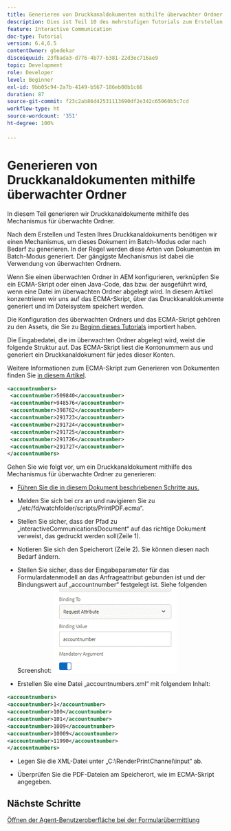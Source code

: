 ```yaml
---
title: Generieren von Druckkanaldokumenten mithilfe überwachter Ordner
description: Dies ist Teil 10 des mehrstufigen Tutorials zum Erstellen Ihres ersten Dokuments zur interaktiven Kommunikation für den Druckkanal. In diesem Teil generieren wir Druckkanaldokumente mithilfe des Mechanismus für überwachte Ordner.
feature: Interactive Communication
doc-type: Tutorial
version: 6.4,6.5
contentOwner: gbedekar
discoiquuid: 23fbada3-d776-4b77-b381-22d3ec716ae9
topic: Development
role: Developer
level: Beginner
exl-id: 9bb05c94-2a7b-4149-b567-186eb08b1c66
duration: 87
source-git-commit: f23c2ab86d42531113690df2e342c65060b5c7cd
workflow-type: ht
source-wordcount: '351'
ht-degree: 100%

---
```


# Generieren von Druckkanaldokumenten mithilfe überwachter Ordner

In diesem Teil generieren wir Druckkanaldokumente mithilfe des Mechanismus für überwachte Ordner.

Nach dem Erstellen und Testen Ihres Druckkanaldokuments benötigen wir einen Mechanismus, um dieses Dokument im Batch-Modus oder nach Bedarf zu generieren. In der Regel werden diese Arten von Dokumenten im Batch-Modus generiert. Der gängigste Mechanismus ist dabei die Verwendung von überwachten Ordnern.

Wenn Sie einen überwachten Ordner in AEM konfigurieren, verknüpfen Sie ein ECMA-Skript oder einen Java-Code, das bzw. der ausgeführt wird, wenn eine Datei im überwachten Ordner abgelegt wird. In diesem Artikel konzentrieren wir uns auf das ECMA-Skript, über das Druckkanaldokumente generiert und im Dateisystem speichert werden.

Die Konfiguration des überwachten Ordners und das ECMA-Skript gehören zu den Assets, die Sie zu [Beginn dieses Tutorials](introduction.md) importiert haben.

Die Eingabedatei, die im überwachten Ordner abgelegt wird, weist die folgende Struktur auf. Das ECMA-Skript liest die Kontonummern aus und generiert ein Druckkanaldokument für jedes dieser Konten.

Weitere Informationen zum ECMA-Skript zum Generieren von Dokumenten finden Sie [in diesem Artikel](/help/forms/interactive-communications/generating-interactive-communications-print-document-using-api-tutorial-use.md).

```xml
<accountnumbers>
 <accountnumber>509840</accountnumber>
 <accountnumber>948576</accountnumber>
 <accountnumber>398762</accountnumber>
 <accountnumber>291723</accountnumber>
 <accountnumber>291724</accountnumber>
 <accountnumber>291725</accountnumber>
 <accountnumber>291726</accountnumber>
 <accountnumber>291727</accountnumber>
</accountnumbers>
```

Gehen Sie wie folgt vor, um ein Druckkanaldokument mithilfe des Mechanismus für überwachte Ordner zu generieren:

* [Führen Sie die in diesem Dokument beschriebenen Schritte aus.](/help/forms/adaptive-forms/service-user-tutorial-develop.md)

* Melden Sie sich bei crx an und navigieren Sie zu „/etc/fd/watchfolder/scripts/PrintPDF.ecma“.

* Stellen Sie sicher, dass der Pfad zu „interactiveCommunicationsDocument“ auf das richtige Dokument verweist, das gedruckt werden soll(Zeile 1).
* Notieren Sie sich den Speicherort (Zeile 2). Sie können diesen nach Bedarf ändern.
* Stellen Sie sicher, dass der Eingabeparameter für das Formulardatenmodell an das Anfrageattribut gebunden ist und der Bindungswert auf „accountnumber“ festgelegt ist. Siehe folgenden Screenshot:
  ![Anfrage](assets/requestattributeprintchannel.gif)

* Erstellen Sie eine Datei „accountnumbers.xml“ mit folgendem Inhalt:

```xml
<accountnumbers>
<accountnumber>1</accountnumber>
<accountnumber>100</accountnumber>
<accountnumber>101</accountnumber>
<accountnumber>1009</accountnumber>
<accountnumber>10009</accountnumber>
<accountnumber>11990</accountnumber>
</accountnumbers>
```

* Legen Sie die XML-Datei unter „C:\RenderPrintChannel\input“ ab.

* Überprüfen Sie die PDF-Dateien am Speicherort, wie im ECMA-Skript angegeben.

## Nächste Schritte

[Öffnen der Agent-Benutzeroberfläche bei der Formularübermittlung](./opening-agent-ui-on-form-submission.md)